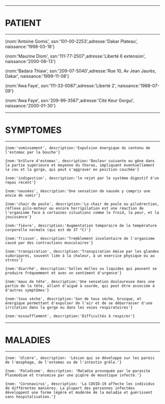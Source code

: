 ---------
# PATIENT			
---------

{nom:'Antoine Gomis', ssn:'101-00-2253',adresse:'Dakar Plateau', naissance:'1998-03-18'}

{nom:'Maurine Diom', ssn:'111-77-2507',adresse:'Liberté 6 extension', naissance:'2000-06-13'}

{nom:'Badara Thiaw', ssn:'209-07-5040',adresse:'Rue 10, Av Jean Jaurès, Dakar', naissance:'1999-11-08'}

{nom:'Awa Faye', ssn:'111-33-0087',adresse:'Liberté 2', naissance:'1988-07-09'}

{nom:'Awa Faye', ssn:'209-99-3587',adresse:'Cité Keur Gorgui', naissance:'2000-01-30'}





------
# SYMPTOMES
------
```
{nom:'vomissement', description:'Expulsion énergique du contenu de l'estomac par la bouche'}

{nom:'brûlure d'estomac', description:'Douleur cuisante ou gêne dans la partie supérieure et moyenne du thorax, impliquant éventuellement le cou et la gorge, qui peut s'aggraver en position couchée'}

{nom:'indigestion', description:'le rejet par le système digestif d'un repas récent'}

{nom:'nausées', description:'Une sensation de nausée y compris une envie de vomir'}

{nom:'chair de poule', description:'La chair de poule ou piloérection, réflexe pilo-moteur ou encore horripilation est une réaction de l'organisme face à certaines situations comme le froid, la peur, et la jouissance'}

{nom:'fièvre', description:'Augmentation temporaire de la température corporelle normale (qui est de 37 °C)'}

{nom:'frisson', description:'Tremblement involontaire de l'organisme causé par des contractions musculaires'}

{nom:'transpiration', description:'Transpiration émise par les glandes sudoripares, souvent liée à la chaleur, à un exercice physique ou au stress'}

{nom:'diarrhé', description:'Selles molles ou liquides qui peuvent se produire fréquemment et avec un sentiment d'urgence'}

{nom:'maux de tête', description:'Une sensation douloureuse dans une partie de la tête, allant d'aiguë à sourde, qui peut être associée à d'autres symptômes'}

{nom:'toux sèche', description:'Son de toux sèche, brusque, et énergique permettant d'expulser de l'air et de se débarrasser d'une irritation dans la gorge ou dans les voies respiratoires'}

{nom:'essoufflement', description:'Difficultés à respirer'}
```










-----
# MALADIES
-----
```
{nom: 'Ulcère', description: 'Lésion qui se développe sur les parois de l'œsophage, de l'estomac ou de l'intestin grêle.'}

{nom: 'Paludisme', description: 'Maladie provoquée par le parasite Plasmodium et transmise par une piqûre de moustique infecté.'}

{nom: 'Coronavirus', description: 'La COVID-19 affecte les individus de différentes manières. La plupart des personnes infectées développent une forme légère et modérée de la maladie et guérissent sans hospitalisation.'} 
```

